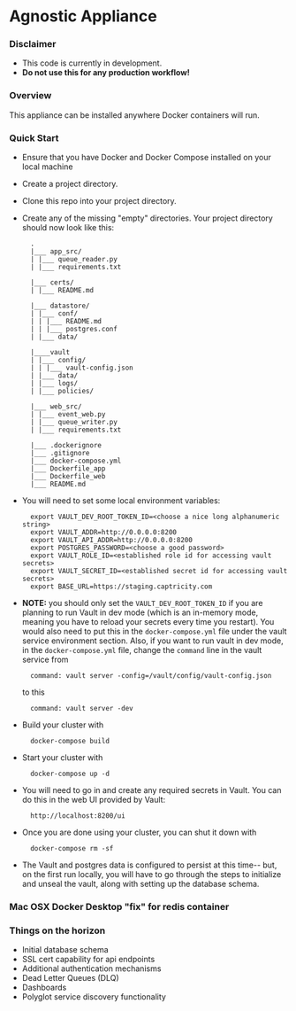 # Agnostic Appliance

### Disclaimer
* This code is currently in development.
* **Do not use this for any production workflow!**

### Overview
This appliance can be installed anywhere Docker containers will run.

### Quick Start
* Ensure that you have Docker and Docker Compose installed on your local machine
* Create a project directory.
* Clone this repo into your project directory.
* Create any of the missing "empty" directories.  Your project directory
should now look like this:

        .
        |___ app_src/
        | |___ queue_reader.py
        | |___ requirements.txt

        |___ certs/
        | |___ README.md

        |___ datastore/
        | |___ conf/
        | | |___ README.md
        | | |___ postgres.conf
        | |___ data/

        |____vault
        | |___ config/
        | | |___ vault-config.json
        | |___ data/
        | |___ logs/
        | |___ policies/

        |___ web_src/
        | |___ event_web.py
        | |___ queue_writer.py
        | |___ requirements.txt

        |___ .dockerignore
        |___ .gitignore
        |___ docker-compose.yml
        |___ Dockerfile_app
        |___ Dockerfile_web
        |___ README.md

* You will need to set some local environment variables:

        export VAULT_DEV_ROOT_TOKEN_ID=<choose a nice long alphanumeric string>
        export VAULT_ADDR=http://0.0.0.0:8200
        export VAULT_API_ADDR=http://0.0.0.0:8200
        export POSTGRES_PASSWORD=<choose a good password>
        export VAULT_ROLE_ID=<established role id for accessing vault secrets>
        export VAULT_SECRET_ID=<established secret id for accessing vault secrets>
        export BASE_URL=https://staging.captricity.com

* **NOTE:**  you should only set the ```VAULT_DEV_ROOT_TOKEN_ID``` if you are
planning to run Vault in dev mode (which is an in-memory mode, meaning you 
have to reload your secrets every time you restart).  You would also need to put
this in the ```docker-compose.yml``` file under the vault service environment
section.  Also, if you want to run vault in dev mode, in the ```docker-compose.yml``` file,
change the ```command``` line in the vault service from 

        command: vault server -config=/vault/config/vault-config.json
        
    to this

        command: vault server -dev

* Build your cluster with

        docker-compose build

* Start your cluster with

        docker-compose up -d

* You will need to go in and create any required secrets in Vault.
 You can do this in the web UI provided by Vault:

        http://localhost:8200/ui

* Once you are done using your cluster, you can shut it down with

        docker-compose rm -sf

* The Vault and postgres data is configured to persist at this time-- but, on the first
run locally, you will have to go through the steps to initialize and unseal the vault,
along with setting up the database schema.

### Mac OSX Docker Desktop "fix" for redis container


### Things on the horizon
* Initial database schema
* SSL cert capability for api endpoints
* Additional authentication mechanisms
* Dead Letter Queues (DLQ)
* Dashboards
* Polyglot service discovery functionality
